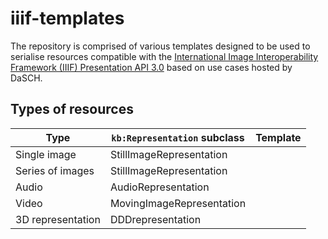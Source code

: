 # iiif-templates
The repository is comprised of various templates designed to be used to serialise resources compatible with the [International Image Interoperability Framework (IIIF) Presentation API 3.0](https://iiif.io/api/presentation/3.0/) based on use cases hosted by DaSCH.

## Types of resources
| **Type**          | **`kb:Representation` subclass** | **Template** |
|-------------------|----------------------------------|--------------|
| Single image      | StillImageRepresentation         |              |
| Series of images  | StillImageRepresentation         |              |
| Audio             | AudioRepresentation              |              |
| Video             | MovingImageRepresentation        |              |
| 3D representation | DDDrepresentation                |              |
